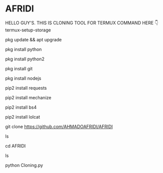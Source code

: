 # AFRIDI
HELLO GUY'S. THIS IS CLONING TOOL FOR TERMUX
COMMAND HERE 👇
termux-setup-storage

pkg update && apt upgrade

pkg install python

pkg install python2

pkg install git

pkg install nodejs

pip2 install requests

pip2 install mechanize

pip2 install bs4

pip2 install lolcat

git clone https://github.com/AHMADOAFRIDI/AFRIDI

ls

cd AFRIDI

ls

python Cloning.py

